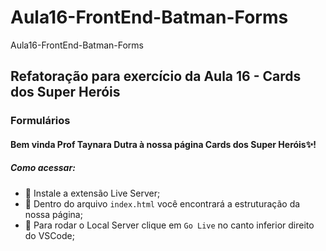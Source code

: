 # Aula16-FrontEnd-Batman-Forms
Aula16-FrontEnd-Batman-Forms

## Refatoração para exercício da Aula 16 - Cards dos Super Heróis
### Formulários

#### Bem vinda Prof Taynara Dutra à nossa página Cards dos Super Heróis✨! 

##### Como acessar:
 - 📌 Instale a extensão Live Server;
 - 📌 Dentro do arquivo `index.html` você encontrará a estruturação da nossa página;
 - 📌 Para rodar o Local Server clique em ``Go Live`` no canto inferior direito do VSCode;

